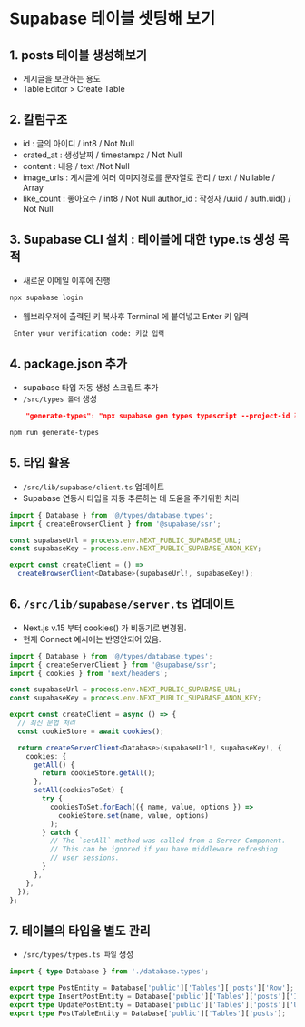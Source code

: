 # Supabase 테이블 셋팅해 보기

## 1. posts 테이블 생성해보기

- 게시글을 보관하는 용도
- Table Editor > Create Table

## 2. 칼럼구조

- id : 글의 아이디 / int8 / Not Null
- crated_at : 생성날짜 / timestampz / Not Null
- content : 내용 / text /Not Null
- image_urls : 게시글에 여러 이미지경로를 문자열로 관리 / text / Nullable / Array
- like_count : 좋아요수 / int8 / Not Null
  author_id : 작성자 /uuid / auth.uid() / Not Null

## 3. Supabase CLI 설치 : 테이블에 대한 type.ts 생성 목적

- 새로운 이메일 이후에 진행

```bash
npx supabase login
```

- 웹브라우저에 출력된 키 복사후 Terminal 에 붙여넣고 Enter 키 입력

```bash
 Enter your verification code: 키값 입력
```

## 4. package.json 추가

- supabase 타입 자동 생성 스크립트 추가
- `/src/types 폴더` 생성

```json
    "generate-types": "npx supabase gen types typescript --project-id 프로젝트아이디 > src/types/database.types.ts"
```

```bash
npm run generate-types
```

## 5. 타입 활용

- `/src/lib/supabase/client.ts` 업데이트
- Supabase 연동시 타입을 자동 추론하는 데 도움을 주기위한 처리

```ts
import { Database } from '@/types/database.types';
import { createBrowserClient } from '@supabase/ssr';

const supabaseUrl = process.env.NEXT_PUBLIC_SUPABASE_URL;
const supabaseKey = process.env.NEXT_PUBLIC_SUPABASE_ANON_KEY;

export const createClient = () =>
  createBrowserClient<Database>(supabaseUrl!, supabaseKey!);
```

## 6. `/src/lib/supabase/server.ts` 업데이트

- Next.js v.15 부터 cookies() 가 비동기로 변경됨.
- 현재 Connect 예시에는 반영안되어 있음.

```ts
import { Database } from '@/types/database.types';
import { createServerClient } from '@supabase/ssr';
import { cookies } from 'next/headers';

const supabaseUrl = process.env.NEXT_PUBLIC_SUPABASE_URL;
const supabaseKey = process.env.NEXT_PUBLIC_SUPABASE_ANON_KEY;

export const createClient = async () => {
  // 최신 문법 처리
  const cookieStore = await cookies();

  return createServerClient<Database>(supabaseUrl!, supabaseKey!, {
    cookies: {
      getAll() {
        return cookieStore.getAll();
      },
      setAll(cookiesToSet) {
        try {
          cookiesToSet.forEach(({ name, value, options }) =>
            cookieStore.set(name, value, options)
          );
        } catch {
          // The `setAll` method was called from a Server Component.
          // This can be ignored if you have middleware refreshing
          // user sessions.
        }
      },
    },
  });
};
```

## 7. 테이블의 타입을 별도 관리

- `/src/types/types.ts 파일` 생성

```ts
import { type Database } from './database.types';

export type PostEntity = Database['public']['Tables']['posts']['Row'];
export type InsertPostEntity = Database['public']['Tables']['posts']['Insert'];
export type UpdatePostEntity = Database['public']['Tables']['posts']['Update'];
export type PostTableEntity = Database['public']['Tables']['posts'];
```
